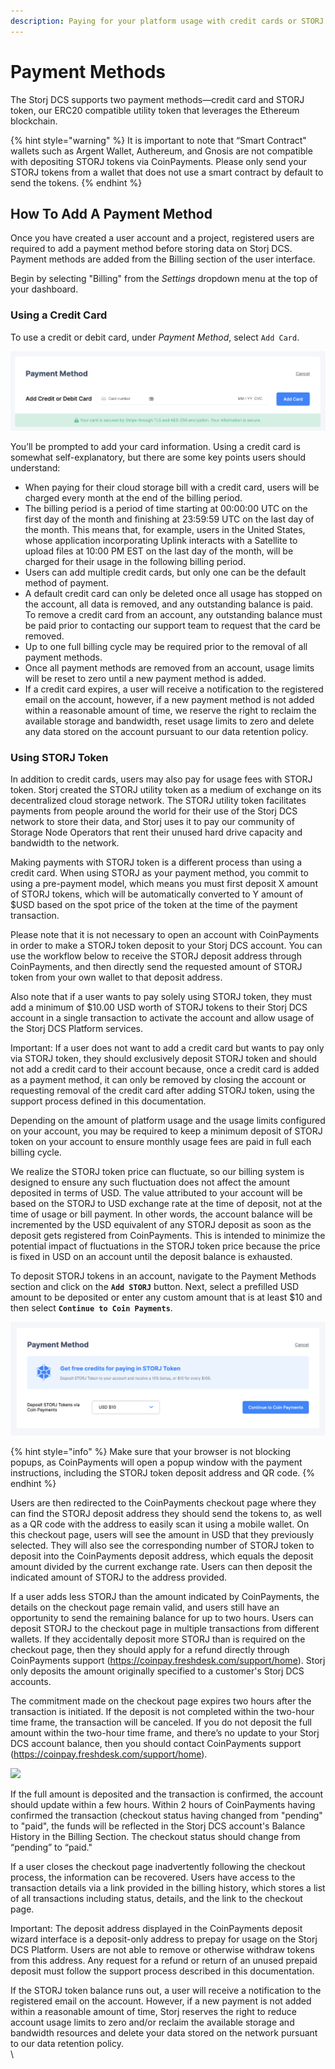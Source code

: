 ```yaml
---
description: Paying for your platform usage with credit cards or STORJ Utility Token
---
```


# Payment Methods

The Storj DCS supports two payment methods—credit card and STORJ token, our ERC20 compatible utility token that leverages the Ethereum blockchain.

{% hint style="warning" %}
It is important to note that “Smart Contract" wallets such as Argent Wallet, Authereum, and Gnosis are not compatible with depositing STORJ tokens via CoinPayments. Please only send your STORJ tokens from a wallet that does not use a smart contract by default to send the tokens.
{% endhint %}

## **How To Add A Payment Method**

Once you have created a user account and a project, registered users are required to add a payment method before storing data on Storj DCS. Payment methods are added from the Billing section of the user interface.&#x20;

Begin by selecting "Billing" from the _Settings_ dropdown menu at the top of your dashboard.&#x20;

### Using a Credit Card

To use a credit or debit card, under _Payment Method_, select `Add Card`.

![](<../../.gitbook/assets/Screen Shot 2020-08-19 at 4.54.07 PM.png>)

You’ll be prompted to add your card information. Using a credit card is somewhat self-explanatory, but there are some key points users should understand:

* When paying for their cloud storage bill with a credit card, users will be charged every month at the end of the billing period.
* The billing period is a period of time starting at 00:00:00 UTC on the first day of the month and finishing at 23:59:59 UTC on the last day of the month. This means that, for example, users in the United States, whose application incorporating Uplink interacts with a Satellite to upload files at 10:00 PM EST on the last day of the month, will be charged for their usage in the following billing period.
* Users can add multiple credit cards, but only one can be the default method of payment.
* A default credit card can only be deleted once all usage has stopped on the account, all data is removed, and any outstanding balance is paid. To remove a credit card from an account, any outstanding balance must be paid prior to contacting our support team to request that the card be removed.&#x20;
* Up to one full billing cycle may be required prior to the removal of all payment methods.
* Once all payment methods are removed from an account, usage limits will be reset to zero until a new payment method is added.
* If a credit card expires, a user will receive a notification to the registered email on the account, however, if a new payment method is not added within a reasonable amount of time, we reserve the right to reclaim the available storage and bandwidth, reset usage limits to zero and delete any data stored on the account pursuant to our data retention policy.

### **Using STORJ Token**&#x20;

In addition to credit cards, users may also pay for usage fees with STORJ token. Storj created the STORJ utility token as a medium of exchange on its decentralized cloud storage network. The STORJ utility token facilitates payments from people around the world for their use of the Storj DCS network to store their data, and Storj uses it to pay our community of Storage Node Operators that rent their unused hard drive capacity and bandwidth to the network.&#x20;

Making payments with STORJ token is a different process than using a credit card. When using STORJ as your payment method, you commit to using a pre-payment model, which means you must first deposit X amount of STORJ tokens, which will be automatically converted to Y amount of $USD based on the spot price of the token at the time of the payment transaction.&#x20;

Please note that it is not necessary to open an account with CoinPayments in order to make a STORJ token deposit to your Storj DCS account. You can use the workflow below to receive the STORJ deposit address through CoinPayments, and then directly send the requested amount of STORJ token from your own wallet to that deposit address.

Also note that if a user wants to pay solely using STORJ token, they must add a minimum of $10.00 USD worth of STORJ tokens to their Storj DCS account in a single transaction to activate the account and allow usage of the Storj DCS Platform services.

Important: If a user does not want to add a credit card but wants to pay only via STORJ token, they should exclusively deposit STORJ token and should not add a credit card to their account because, once a credit card is added as a payment method, it can only be removed by closing the account or requesting removal of the credit card after adding STORJ token, using the support process defined in this documentation.

Depending on the amount of platform usage and the usage limits configured on your account, you may be required to keep a minimum deposit of STORJ token on your account to ensure monthly usage fees are paid in full each billing cycle.

We realize the STORJ token price can fluctuate, so our billing system is designed to ensure any such fluctuation does not affect the amount deposited in terms of USD. The value attributed to your account will be based on the STORJ to USD exchange rate at the time of deposit, not at the time of usage or bill payment. In other words, the account balance will be incremented by the USD equivalent of any STORJ deposit as soon as the deposit gets registered from CoinPayments. This is intended to minimize the potential impact of fluctuations in the STORJ token price because the price is fixed in USD on an account until the deposit balance is exhausted.

To deposit STORJ tokens in an account, navigate to the Payment Methods section and click on the **`Add STORJ`** button.   Next, select a prefilled USD amount to be deposited or enter any custom amount that is at least $10 and then select **`Continue to Coin Payments`**.

![](<../../.gitbook/assets/Screen Shot 2020-08-19 at 4.48.51 PM.png>)

{% hint style="info" %}
Make sure that your browser is not blocking popups, as CoinPayments will open a popup window with the payment instructions, including the STORJ token deposit address and QR code.
{% endhint %}

Users are then redirected to the CoinPayments checkout page where they can find the STORJ deposit address they should send the tokens to, as well as a QR code with the address to easily scan it using a mobile wallet. On this checkout page, users will see the amount in USD that they previously selected. They will also see the corresponding number of STORJ token to deposit into the CoinPayments deposit address, which equals the deposit amount divided by the current exchange rate. Users can then deposit the indicated amount of STORJ to the address provided.

If a user adds less STORJ than the amount indicated by CoinPayments, the details on the checkout page remain valid, and users still have an opportunity to send the remaining balance for up to two hours. Users can deposit STORJ to the checkout page in multiple transactions from different wallets. If they accidentally deposit more STORJ than is required on the checkout page, then they should apply for a refund directly through CoinPayments support (https://coinpay.freshdesk.com/support/home). Storj only deposits the amount originally specified to a customer's Storj DCS accounts.

The commitment made on the checkout page expires two hours after the transaction is initiated. If the deposit is not completed within the two-hour time frame, the transaction will be canceled. If you do not deposit the full amount within the two-hour time frame, and there’s no update to your Storj DCS account balance, then you should contact CoinPayments support (https://coinpay.freshdesk.com/support/home).

![](https://lh6.googleusercontent.com/hOStPn4\_NKo1EWYxg0f-p3NVhhIMXLGdRFEOZU9ktHkFdbhB7wp82tORrRQZdk8USMlpL-c1hL0-nFEHJd8JBH\_tGMQGVJeMdknLHJ8cdSlFXf29SuLTf3tA65uW9mBamhljkBkc)

If the full amount is deposited and the transaction is confirmed, the account should update within a few hours. Within 2 hours of CoinPayments having confirmed the transaction (checkout status having changed from "pending" to "paid", the funds will be reflected in the Storj DCS account's Balance History in the Billing Section. The checkout status should change from “pending” to “paid."

If a user closes the checkout page inadvertently following the checkout process, the information can be recovered. Users have access to the transaction details via a link provided in the billing history, which stores a list of all transactions including status, details, and the link to the checkout page.&#x20;

Important: The deposit address displayed in the CoinPayments deposit wizard interface is a deposit-only address to prepay for usage on the Storj DCS Platform. Users are not able to remove or otherwise withdraw tokens from this address. Any request for a refund or return of an unused prepaid deposit must follow the support process described in this documentation.

If the STORJ token balance runs out, a user will receive a notification to the registered email on the account. However, if a new payment is not added within a reasonable amount of time, Storj reserves the right to reduce account usage limits to zero and/or reclaim the available storage and bandwidth resources and delete your data stored on the network pursuant to our data retention policy.\
\
